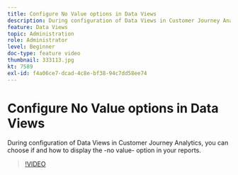 ```yaml
---
title: Configure No Value options in Data Views
description: During configuration of Data Views in Customer Journey Analytics, you can choose if and how to display the -no value- option in your reports.
feature: Data Views
topic: Administration
role: Administrator
level: Beginner
doc-type: feature video
thumbnail: 333113.jpg
kt: 7589
exl-id: f4a06ce7-dcad-4c8e-bf38-94c7dd58ee74
---
```

# Configure No Value options in Data Views

During configuration of Data Views in Customer Journey Analytics, you can choose if and how to display the -no value- option in your reports.

>[!VIDEO](https://video.tv.adobe.com/v/333113/?quality=12&learn=on)
